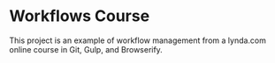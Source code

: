 # Workflows Course
This project is an example of workflow management from a lynda.com online course in Git, Gulp, and Browserify.
